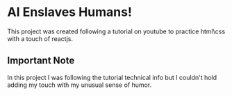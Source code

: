 # AI Enslaves Humans!

This project was created following a tutorial on youtube to practice html\css with a touch of reactjs.

## Important Note

In this project I was following the tutorial technical info but I couldn't hold adding my touch with my unusual sense of humor.
